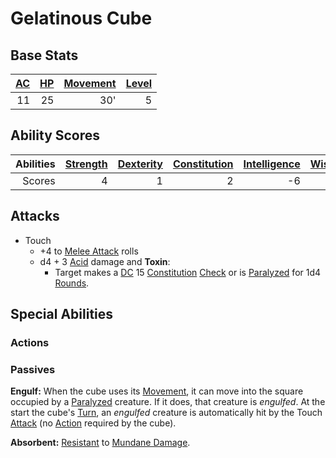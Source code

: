 # Gelatinous Cube

## Base Stats

| [AC](../../../Player%20Characters/Derived%20Statistics/Armor%20Class.md) | [HP](../../../Player%20Characters/Derived%20Statistics/Health%20Points.md) | [Movement](../../../Game%20Procedures/Movement.md) | [Level](../../../Player%20Characters/Derived%20Statistics/Level.md) |
| -----------------------------------------------------------------------: | -------------------------------------------------------------------------: | -------------------------------------------------: | ------------------------------------------------------------------: |
|                                                                       11 |                                                                         25 |                                                30' |                                                                   5 |

## Ability Scores

| Abilities | [Strength](../../../Player%20Characters/Chosen%20Statistics/Strength.md) | [Dexterity](../../../Player%20Characters/Chosen%20Statistics/Dexterity.md) | [Constitution](../../../Player%20Characters/Chosen%20Statistics/Constitution.md) | [Intelligence](../../../Player%20Characters/Chosen%20Statistics/Intelligence.md) | [Wisdom](../../../Player%20Characters/Chosen%20Statistics/Wisdom.md)<br> | [Charisma](../../../Player%20Characters/Chosen%20Statistics/Charisma.md)<br> |
| --------: | -----------------------------------------------------------------------: | -------------------------------------------------------------------------: | -------------------------------------------------------------------------------: | -------------------------------------------------------------------------------: | -----------------------------------------------------------------------: | ---------------------------------------------------------------------------: |
|    Scores |                                                                        4 |                                                                          1 |                                                                                2 |                                                                               -6 |                                                                        1 |                                                                           -4 |

## Attacks

- Touch
	- +4 to [Melee Attack](../../../Game%20Procedures/Melee%20Attack.md) rolls
	- d4 + 3 [Acid](../../../Damage%20Types/Acid.md) damage and **Toxin**:
		- Target makes a [DC](../../../Game%20Procedures/DC.md) 15 [Constitution](../../../Player%20Characters/Chosen%20Statistics/Constitution.md) [Check](../../../Game%20Procedures/Check.md) or is [Paralyzed](../../../Conditions/Paralyzed.md) for 1d4 [Rounds](../../../Game%20Procedures/Round.md).

## Special Abilities

### Actions

### Passives

**Engulf:** When the cube uses its [Movement](../../../Game%20Procedures/Movement.md), it can move into the square occupied by a [Paralyzed](../../../Conditions/Paralyzed.md) creature. If it does, that creature is *engulfed*. At the start the cube's [Turn](../../../Game%20Procedures/Turn.md), an *engulfed* creature is automatically hit by the Touch [Attack](../../../Game%20Procedures/Attack.md) (no [Action](../../../Game%20Procedures/Action.md) required by the cube).

**Absorbent:** [Resistant](../../../Conditions/Resistant.md) to [Mundane Damage](../../../Damage%20Types/Mundane%20Damage.md).
